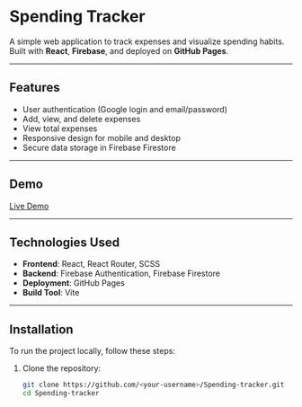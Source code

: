 # Spending Tracker

A simple web application to track expenses and visualize spending habits. Built with **React**, **Firebase**, and deployed on **GitHub Pages**.

---

## Features

- User authentication (Google login and email/password)
- Add, view, and delete expenses
- View total expenses
- Responsive design for mobile and desktop
- Secure data storage in Firebase Firestore

---

## Demo

[Live Demo](https://AndriiSkhnk.github.io/Spending-tracker/)

---

## Technologies Used

- **Frontend**: React, React Router, SCSS
- **Backend**: Firebase Authentication, Firebase Firestore
- **Deployment**: GitHub Pages
- **Build Tool**: Vite

---

## Installation

To run the project locally, follow these steps:

1. Clone the repository:
   ```bash
   git clone https://github.com/<your-username>/Spending-tracker.git
   cd Spending-tracker